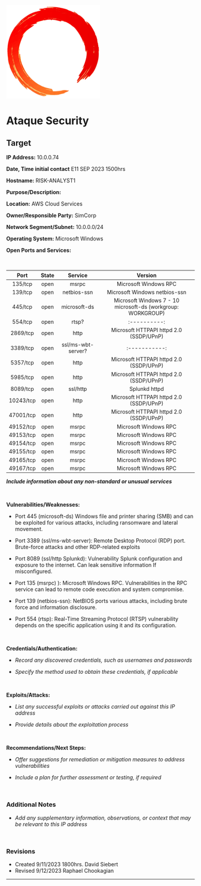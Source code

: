 <img src="../assets/ring.png" width="250">

# Ataque Security

## Target

**IP Address:** 10.0.0.74

**Date, Time initial contact** E11 SEP 2023 1500hrs

**Hostname:** RISK-ANALYST1

**Purpose/Description:**

**Location:** AWS Cloud Services

**Owner/Responsible Party:** SimCorp

**Network Segment/Subnet:** 10.0.0.0/24

**Operating System:** Microsoft Windows

**Open Ports and Services:**

<br>

| Port | State | Service | Version |
|:-----------------------:|:-----------------------:|:-----------------------:|:-----------------------:|
| 135/tcp | open | msrpc | Microsoft Windows RPC |
| 139/tcp  | open | netbios-ssn | Microsoft Windows netbios-ssn |
| 445/tcp  | open | microsoft-ds | Microsoft Windows 7 - 10 microsoft-ds (workgroup: WORKGROUP) |
| 554/tcp  | open | rtsp? |:----------:|
| 2869/tcp | open | http | Microsoft HTTPAPI httpd 2.0 (SSDP/UPnP) |
| 3389/tcp | open | ssl/ms-wbt-server? |:-----------:|
| 5357/tcp | open | http | Microsoft HTTPAPI httpd 2.0 (SSDP/UPnP) |
| 5985/tcp | open | http | Microsoft HTTPAPI httpd 2.0 (SSDP/UPnP) |
| 8089/tcp | open | ssl/http | Splunkd httpd |
| 10243/tcp | open | http | Microsoft HTTPAPI httpd 2.0 (SSDP/UPnP) |
| 47001/tcp | open | http | Microsoft HTTPAPI httpd 2.0 (SSDP/UPnP) |
| 49152/tcp | open | msrpc | Microsoft Windows RPC |
| 49153/tcp | open | msrpc | Microsoft Windows RPC |
| 49154/tcp | open | msrpc | Microsoft Windows RPC |
| 49155/tcp | open | msrpc | Microsoft Windows RPC |
| 49165/tcp | open | msrpc | Microsoft Windows RPC |
| 49167/tcp | open | msrpc | Microsoft Windows RPC |

***Include information about any non-standard or unusual services***

<br>

**Vulnerabilities/Weaknesses:**

- Port 445 (microsoft-ds) Windows file and printer sharing (SMB) and can be exploited for various attacks, including ransomware and lateral movement.

- Port 3389 (ssl/ms-wbt-server): Remote Desktop Protocol (RDP) port. Brute-force attacks and other RDP-related exploits

- Port 8089 (ssl/http Splunkd): Vulnerability Splunk configuration and exposure to the internet. Can leak sensitive information If misconfigured.

- Port 135 (msrpc) ): Microsoft Windows RPC. Vulnerabilities in the RPC service can lead to remote code execution and system compromise.

- Port 139 (netbios-ssn): NetBIOS ports various attacks, including brute force and information disclosure.

- Port 554 (rtsp): Real-Time Streaming Protocol (RTSP) vulnerability depends on the specific application using it and its configuration.

<br>

**Credentials/Authentication:**

- *Record any discovered credentials, such as usernames and passwords*

- *Specify the method used to obtain these credentials, if applicable*

<br>

**Exploits/Attacks:**

- *List any successful exploits or attacks carried out against this IP address*

- *Provide details about the exploitation process*

<br>

**Recommendations/Next Steps:**

- *Offer suggestions for remediation or mitigation measures to address vulnerabilities*

- *Include a plan for further assessment or testing, if required*

<br>

### Additional Notes

- *Add any supplementary information, observations, or context that may be relevant to this IP address*

<br>

### Revisions

- Created 9/11/2023 1800hrs. David Siebert
- Revised 9/12/2023 Raphael Chookagian

---
